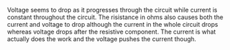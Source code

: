 Voltage seems to drop as it progresses through the circuit while current is constant throughout the circuit. The risistance in ohms also causes both the current and voltage to drop although the current in the whole circuit drops whereas voltage drops after the resistive component. The current is what actually does the work and the voltage pushes the current though.
